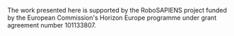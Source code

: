 The work presented here is supported by the RoboSAPIENS project funded by the European Commission's Horizon Europe programme under grant agreement number 101133807.
